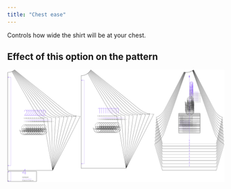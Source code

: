```yaml
---
title: "Chest ease"
---
```


Controls how wide the shirt will be at your chest.



## Effect of this option on the pattern
![This image shows the effect of this option by superimposing several variants that have a different value for this option](shelly_chestease_sample.svg "Effect of this option on the pattern")
